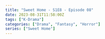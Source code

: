 ```yaml
---
title: "Sweet Home - S1E8 - Episode 08"
date: 2023-08-31T11:58:00Z
tags: ["K-Drama"]
categories: ["Drama", "Fantasy", "Horror"]
series: ["Sweet Home"]
---
```



<mux-player stream-type="on-demand"
  src="https://kp3d-my.sharepoint.com/personal/ryoo_kp3d_onmicrosoft_com/_layouts/15/download.aspx?share=EbQp1z7koDtAjOqAgwzCGyIBnwNhoaKd-YY-aSCV-DC8Vw" prefer-playback="mse" controls>
  </mux-player>
  
  
  <script src="https://cdn.jsdelivr.net/npm/@mux/mux-player"></script>
  
 <script type="application/ld+json">
 {
  "@context": "https://schema.org/",
  "@type": "VideoObject",
  "name": "Sweet Home - S1E8 - Episode 08",
  "contentUrl": "https://stream.mux.com/FAnpZMPpNyPcbL2uBTqTMDtuv02SBwDR0045LftMjBo4I.m3u8",
  "thumbnailUrl": "https://www.themoviedb.org/t/p/original/ufomKMiiLD9M2gTdTbKZvCAauph.jpg?width=314&fit_mode=preserve&time=25",
  "uploadDate": "2023-12-07T04:02:06Z",
}

</script>